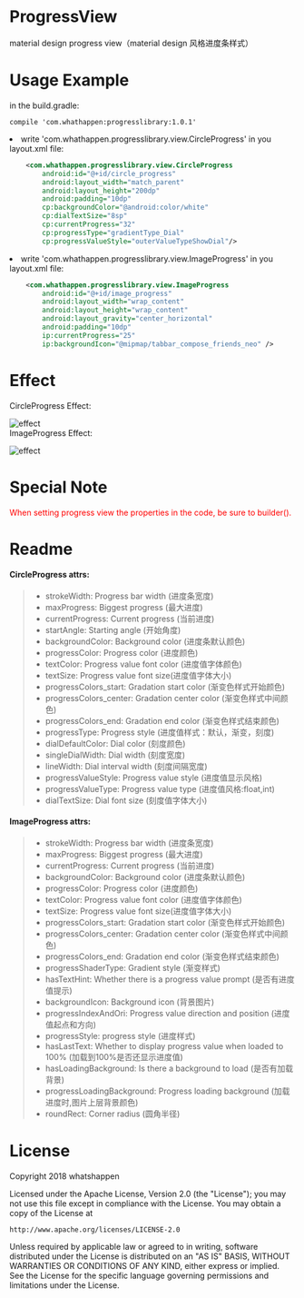 # ProgressView
material design progress view（material design 风格进度条样式）

# Usage Example

in the build.gradle:
```
compile 'com.whathappen:progresslibrary:1.0.1'
```

<li>write 'com.whathappen.progresslibrary.view.CircleProgress' in you layout.xml file:

```xml
	<com.whathappen.progresslibrary.view.CircleProgress
        android:id="@+id/circle_progress"
        android:layout_width="match_parent"
        android:layout_height="200dp"
        android:padding="10dp"
        cp:backgroundColor="@android:color/white"
        cp:dialTextSize="8sp"
        cp:currentProgress="32"
        cp:progressType="gradientType_Dial"
        cp:progressValueStyle="outerValueTypeShowDial"/>
```

<li>write 'com.whathappen.progresslibrary.view.ImageProgress' in you layout.xml file:

```xml
    <com.whathappen.progresslibrary.view.ImageProgress
        android:id="@+id/image_progress"
        android:layout_width="wrap_content"
        android:layout_height="wrap_content"
        android:layout_gravity="center_horizontal"
        android:padding="10dp"
        ip:currentProgress="25"
        ip:backgroundIcon="@mipmap/tabbar_compose_friends_neo" />
```

# Effect
CircleProgress Effect:

![effect](https://github.com/whatshappen/ProgressView/blob/master/screen_shot/dialogStyle.gif)<br>
ImageProgress Effect:

![effect](https://github.com/whatshappen/ProgressView/blob/master/screen_shot/imageProgress.gif)

# Special Note
<p style='color:red'>When setting progress view the properties in the code, be sure to builder().</p>

# Readme
#### CircleProgress attrs:
> * strokeWidth: Progress bar width (进度条宽度)
> * maxProgress: Biggest progress (最大进度)
> * currentProgress: Current progress (当前进度)
> * startAngle: Starting angle (开始角度)
> * backgroundColor: Background color (进度条默认颜色)
> * progressColor: Progress color (进度颜色)
> * textColor: Progress value font color (进度值字体颜色)
> * textSize: Progress value font size(进度值字体大小)
> * progressColors_start: Gradation start color (渐变色样式开始颜色)
> * progressColors_center: Gradation center color (渐变色样式中间颜色)
> * progressColors_end: Gradation end color (渐变色样式结束颜色)
> * progressType: Progress style (进度值样式：默认，渐变，刻度)
> * dialDefaultColor: Dial color (刻度颜色)
> * singleDialWidth: Dial width (刻度宽度)
> * lineWidth: Dial interval width (刻度间隔宽度)
> * progressValueStyle: Progress value style (进度值显示风格)
> * progressValueType: Progress value type (进度值风格:float,int)
> * dialTextSize: Dial font size (刻度值字体大小)

#### ImageProgress attrs:
> * strokeWidth: Progress bar width (进度条宽度)
> * maxProgress: Biggest progress (最大进度)
> * currentProgress: Current progress (当前进度)
> * backgroundColor: Background color (进度条默认颜色)
> * progressColor: Progress color (进度颜色)
> * textColor: Progress value font color (进度值字体颜色)
> * textSize: Progress value font size(进度值字体大小)
> * progressColors_start: Gradation start color (渐变色样式开始颜色)
> * progressColors_center: Gradation center color (渐变色样式中间颜色)
> * progressColors_end: Gradation end color (渐变色样式结束颜色)
> * progressShaderType: Gradient style (渐变样式)
> * hasTextHint: Whether there is a progress value prompt (是否有进度值提示)
> * backgroundIcon: Background icon (背景图片)
> * progressIndexAndOri: Progress value direction and position (进度值起点和方向)
> * progressStyle: progress style (进度样式)
> * hasLastText: Whether to display progress value when loaded to 100% (加载到100%是否还显示进度值)
> * hasLoadingBackground: Is there a background to load (是否有加载背景)
> * progressLoadingBackground: Progress loading background (加载进度时,图片上层背景颜色)
> * roundRect: Corner radius (圆角半径)


# License
Copyright 2018 whatshappen

Licensed under the Apache License, Version 2.0 (the "License");
you may not use this file except in compliance with the License.
You may obtain a copy of the License at

    http://www.apache.org/licenses/LICENSE-2.0

Unless required by applicable law or agreed to in writing, software
distributed under the License is distributed on an "AS IS" BASIS,
WITHOUT WARRANTIES OR CONDITIONS OF ANY KIND, either express or implied.
See the License for the specific language governing permissions and
limitations under the License.
